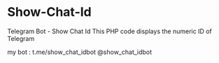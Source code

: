 # Show-Chat-Id
Telegram Bot - Show Chat Id
This PHP code displays the numeric ID of Telegram

my bot : 
t.me/show_chat_idbot
@show_chat_idbot
